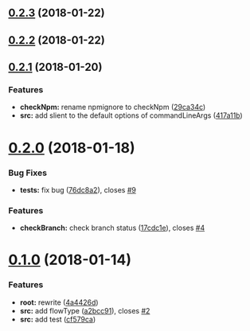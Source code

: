 <a name="0.2.3"></a>
## [0.2.3](https://github.com/HsuTing/cat-bin/compare/v0.2.2...v0.2.3) (2018-01-22)



<a name="0.2.2"></a>
## [0.2.2](https://github.com/HsuTing/cat-bin/compare/v0.2.1...v0.2.2) (2018-01-22)



<a name="0.2.1"></a>
## [0.2.1](https://github.com/HsuTing/cat-bin/compare/v0.2.0...v0.2.1) (2018-01-20)


### Features

* **checkNpm:** rename npmignore to checkNpm ([29ca34c](https://github.com/HsuTing/cat-bin/commit/29ca34c))
* **src:** add slient to the default options of commandLineArgs ([417a11b](https://github.com/HsuTing/cat-bin/commit/417a11b))



<a name="0.2.0"></a>
# [0.2.0](https://github.com/HsuTing/cat-bin/compare/v0.1.0...v0.2.0) (2018-01-18)


### Bug Fixes

* **__tests__:** fix bug ([76dc8a2](https://github.com/HsuTing/cat-bin/commit/76dc8a2)), closes [#9](https://github.com/HsuTing/cat-bin/issues/9)


### Features

* **checkBranch:** check branch status ([17cdc1e](https://github.com/HsuTing/cat-bin/commit/17cdc1e)), closes [#4](https://github.com/HsuTing/cat-bin/issues/4)



<a name="0.1.0"></a>
# [0.1.0](https://github.com/HsuTing/cat-bin/compare/4a4426d...v0.1.0) (2018-01-14)


### Features

* **root:** rewrite ([4a4426d](https://github.com/HsuTing/cat-bin/commit/4a4426d))
* **src:** add flowType ([a2bcc91](https://github.com/HsuTing/cat-bin/commit/a2bcc91)), closes [#2](https://github.com/HsuTing/cat-bin/issues/2)
* **src:** add test ([cf579ca](https://github.com/HsuTing/cat-bin/commit/cf579ca))



